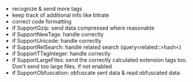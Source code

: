 - recognize & send more tags
- keep track of additional info like bitrate
- correct code formatting
- if SupportGzip: send data compressed where reasonable
- if SupportNewTags: handle correctly
- if SupportUnicode: handle correctly
- if SupportRelSearch: handle related search (query=related::>hash<)
-	if SupportTTagInteger: handle correctly
-	if SupportLargeFiles: send the correctly calculated extension tags too. Don't send too large files, if not enabled
- if SupportObfuscation: obfuscate sent data & read obfuscated data
